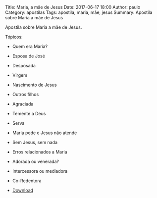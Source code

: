Title: Maria, a mãe de Jesus
Date: 2017-06-17 18:00
Author: paulo
Category: apostilas
Tags: apostila, maria, mãe, jesus
Summary: Apostila sobre Maria a mãe de Jesus

Apostila sobre Maria a mãe de Jesus.

Tópicos:

- Quem era Maria?
- Esposa de José
- Desposada
- Virgem
- Nascimento de Jesus
- Outros filhos
- Agraciada
- Temente a Deus
- Serva
- Maria pede e Jesus não atende
- Sem Jesus, sem nada
- Erros relacionados a Maria
- Adorada ou venerada?
- Intercessora ou mediadora
- Co-Redentora

- [Download](https://www.dropbox.com/s/11l9439uapnctky/Maria%2C%20a%20m%C3%A3e%20de%20Jesus.pdf?dl=1)